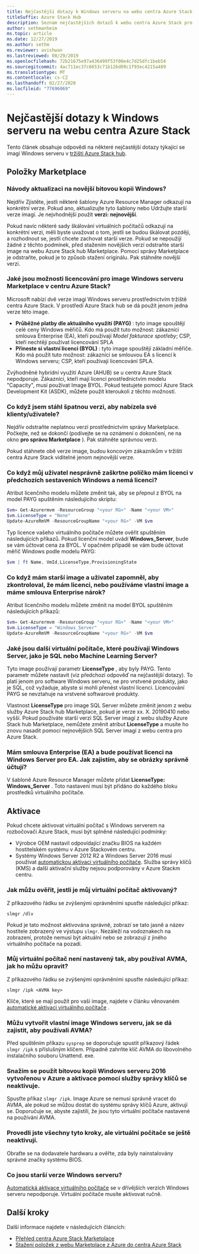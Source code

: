 ```yaml
---
title: Nejčastější dotazy k Windows serveru na webu centra Azure Stack
titleSuffix: Azure Stack Hub
description: Seznam nejčastějších dotazů k webu centra Azure Stack pro Windows Server.
author: sethmanheim
ms.topic: article
ms.date: 12/27/2019
ms.author: sethm
ms.reviewer: avishwan
ms.lastreviewed: 08/29/2019
ms.openlocfilehash: 72b21675e97a436499f53f00e4c7d25dfc1beb54
ms.sourcegitcommit: 4ac711ec37c6653c71b126d09c1f93ec4215a489
ms.translationtype: MT
ms.contentlocale: cs-CZ
ms.lasthandoff: 02/27/2020
ms.locfileid: "77696069"
---
```

# <a name="windows-server-in-azure-stack-hub-marketplace-faq"></a>Nejčastější dotazy k Windows serveru na webu centra Azure Stack

Tento článek obsahuje odpovědi na některé nejčastější dotazy týkající se imagí Windows serveru v [tržišti Azure Stack hub](azure-stack-marketplace.md).

## <a name="marketplace-items"></a>Položky Marketplace

### <a name="how-do-i-update-to-a-newer-windows-image"></a>Návody aktualizaci na novější bitovou kopii Windows?

Nejdřív Zjistěte, jestli některé šablony Azure Resource Manager odkazují na konkrétní verze. Pokud ano, aktualizujte tyto šablony nebo Udržujte starší verze imagí. Je nejvhodnější použít **verzi: nejnovější**.

Pokud navíc některé sady škálování virtuálních počítačů odkazují na konkrétní verzi, měli byste uvažovat o tom, jestli se budou škálovat později, a rozhodnout se, jestli chcete zachovat starší verze. Pokud se nepoužijí žádné z těchto podmínek, před stažením novějších verzí odstraňte starší image na webu Azure Stack hub Marketplace. Pomocí správy Marketplace je odstraňte, pokud je to způsob stažení originálu. Pak stáhněte novější verzi.

### <a name="what-are-the-licensing-options-for-windows-server-marketplace-images-on-azure-stack-hub"></a>Jaké jsou možnosti licencování pro image Windows serveru Marketplace v centru Azure Stack?

Microsoft nabízí dvě verze imagí Windows serveru prostřednictvím tržiště centra Azure Stack. V prostředí Azure Stack hub se dá použít jenom jedna verze této image.  

- **Průběžné platby dle aktuálního využití (PAYG)** : tyto image spouštějí celé ceny Windows měřičů.
   Kdo má použít tuto možnost: zákazníci smlouva Enterprise (EA), kteří používají *Model fakturace spotřeby*; CSP, kteří nechtějí používat licencování SPLA
- **Přineste si vlastní licenci (BYOL)** : tyto image spouštějí základní měřiče.
   Kdo má použít tuto možnost: zákazníci se smlouvou EA s licencí k Windows serveru; CSP, kteří používají licencování SPLA.

Zvýhodněné hybridní využití Azure (AHUB) se u centra Azure Stack nepodporuje. Zákazníci, kteří mají licenci prostřednictvím modelu "Capacity", musí používat Image BYOL. Pokud testujete pomocí Azure Stack Development Kit (ASDK), můžete použít kteroukoli z těchto možností.

### <a name="what-if-i-downloaded-the-wrong-version-to-offer-my-tenantsusers"></a>Co když jsem stáhl špatnou verzi, aby nabízela své klienty/uživatele?

Nejdřív odstraňte neplatnou verzi prostřednictvím správy Marketplace. Počkejte, než se dokončí (podívejte se na oznámení o dokončení, ne na okno **pro správu Marketplace** ). Pak stáhněte správnou verzi.

Pokud stáhnete obě verze image, budou koncovým zákazníkům v tržišti centra Azure Stack viditelné jenom nejnovější verze.

### <a name="what-if-my-user-incorrectly-checked-the-i-have-a-license-box-in-previous-windows-builds-and-they-dont-have-a-license"></a>Co když můj uživatel nesprávně zaškrtne políčko mám licenci v předchozích sestaveních Windows a nemá licenci?

Atribut licenčního modelu můžete změnit tak, aby se přepnul z BYOL na model PAYG spuštěním následujícího skriptu:

```powershell
$vm= Get-Azurermvm -ResourceGroup "<your RG>" -Name "<your VM>"
$vm.LicenseType = "None"
Update-AzureRmVM -ResourceGroupName "<your RG>" -VM $vm
```

Typ licence vašeho virtuálního počítače můžete ověřit spuštěním následujících příkazů. Pokud licenční model uvádí **Windows_Server**, bude se vám účtovat cena za BYOL. V opačném případě se vám bude účtovat měřič Windows podle modelu PAYG:

```powershell
$vm | ft Name, VmId,LicenseType,ProvisioningState
```

### <a name="what-if-i-have-an-older-image-and-my-user-forgot-to-check-the-i-have-a-license-box-or-we-use-our-own-images-and-we-do-have-enterprise-agreement-entitlement"></a>Co když mám starší image a uživatel zapomněl, aby zkontroloval, že mám licenci, nebo používáme vlastní image a máme smlouva Enterprise nárok?

Atribut licenčního modelu můžete změnit na model BYOL spuštěním následujících příkazů:

```powershell
$vm= Get-Azurermvm -ResourceGroup "<your RG>" -Name "<your VM>"
$vm.LicenseType = "Windows_Server"
Update-AzureRmVM -ResourceGroupName "<your RG>" -VM $vm
```

### <a name="what-about-other-vms-that-use-windows-server-such-as-sql-or-machine-learning-server"></a>Jaké jsou další virtuální počítače, které používají Windows Server, jako je SQL nebo Machine Learning Server?

Tyto image používají parametr **LicenseType** , aby byly PAYG. Tento parametr můžete nastavit (viz předchozí odpověď na nejčastější dotazy). To platí jenom pro software Windows serveru, ne pro vrstvené produkty, jako je SQL, což vyžaduje, abyste si mohli přenést vlastní licenci. Licencování PAYG se nevztahuje na vrstvené softwarové produkty.

Vlastnost **LicenseType** pro image SQL Server můžete změnit jenom z webu služby Azure Stack hub Marketplace, pokud je verze xx. X. 20190410 nebo vyšší. Pokud používáte starší verzi SQL Server imagí z webu služby Azure Stack hub Marketplace, nemůžete změnit atribut **LicenseType** a musíte ho znovu nasadit pomocí nejnovějších SQL Server imagí z webu centra pro Azure Stack.

### <a name="i-have-an-enterprise-agreement-ea-and-will-be-using-my-ea-windows-server-license-how-do-i-make-sure-images-are-billed-correctly"></a>Mám smlouva Enterprise (EA) a bude používat licenci na Windows Server pro EA. Jak zajistím, aby se obrázky správně účtují?

V šabloně Azure Resource Manager můžete přidat **LicenseType: Windows_Server** . Toto nastavení musí být přidáno do každého bloku prostředků virtuálního počítače.

## <a name="activation"></a>Aktivace

Pokud chcete aktivovat virtuální počítač s Windows serverem na rozbočovači Azure Stack, musí být splněné následující podmínky:

- Výrobce OEM nastavil odpovídající značku BIOS na každém hostitelském systému v Azure Stackovém centru.
- Systémy Windows Server 2012 R2 a Windows Server 2016 musí používat [automatickou aktivaci virtuálního počítače](/previous-versions/windows/it-pro/windows-server-2012-R2-and-2012/dn303421(v=ws.11)). Služba správy klíčů (KMS) a další aktivační služby nejsou podporovány v Azure Stackm centru.

### <a name="how-can-i-verify-that-my-vm-is-activated"></a>Jak můžu ověřit, jestli je můj virtuální počítač aktivovaný?

Z příkazového řádku se zvýšenými oprávněními spusťte následující příkaz:

```shell
slmgr /dlv
```

Pokud je tato možnost aktivována správně, zobrazí se tato jasně a název hostitele zobrazený ve výstupu `slmgr`. Nezáleží na vodoznakech na zobrazení, protože nemusí být aktuální nebo se zobrazují z jiného virtuálního počítače na pozadí.

### <a name="my-vm-isnt-set-up-to-use-avma-how-can-i-fix-it"></a>Můj virtuální počítač není nastavený tak, aby používal AVMA, jak ho můžu opravit?

Z příkazového řádku se zvýšenými oprávněními spusťte následující příkaz:

```shell
slmgr /ipk <AVMA key>
```

Klíče, které se mají použít pro vaši image, najdete v článku věnovaném [automatické aktivaci virtuálního počítače](/previous-versions/windows/it-pro/windows-server-2012-R2-and-2012/dn303421(v=ws.11)) .

### <a name="i-create-my-own-windows-server-images-how-can-i-make-sure-they-use-avma"></a>Můžu vytvořit vlastní image Windows serveru, jak se dá zajistit, aby používali AVMA?

Před spuštěním příkazu `sysprep` se doporučuje spustit příkazový řádek `slmgr /ipk` s příslušným klíčem. Případně zahrňte klíč AVMA do libovolného instalačního souboru Unattend. exe.

### <a name="i-am-trying-to-use-my-windows-server-2016-image-created-on-azure-and-its-not-activating-or-using-kms-activation"></a>Snažím se použít bitovou kopii Windows serveru 2016 vytvořenou v Azure a aktivace pomocí služby správy klíčů se neaktivuje.

Spusťte příkaz `slmgr /ipk`. Image Azure se nemusí správně vracet do AVMA, ale pokud se můžou dostat do systému správy klíčů Azure, aktivují se. Doporučuje se, abyste zajistili, že jsou tyto virtuální počítače nastavené na používání AVMA.

### <a name="i-have-performed-all-of-these-steps-but-my-vms-are-still-not-activating"></a>Provedli jste všechny tyto kroky, ale virtuální počítače se ještě neaktivují.

Obraťte se na dodavatele hardwaru a ověřte, zda byly nainstalovány správné značky systému BIOS.

### <a name="what-about-earlier-versions-of-windows-server"></a>Co jsou starší verze Windows serveru?

[Automatická aktivace virtuálního počítače](/previous-versions/windows/it-pro/windows-server-2012-R2-and-2012/dn303421(v=ws.11)) se v dřívějších verzích Windows serveru nepodporuje. Virtuální počítače musíte aktivovat ručně.

## <a name="next-steps"></a>Další kroky

Další informace najdete v následujících článcích:

- [Přehled centra Azure Stack Marketplace](azure-stack-marketplace.md)
- [Stažení položek z webu Marketplace z Azure do centra Azure Stack](azure-stack-download-azure-marketplace-item.md)
